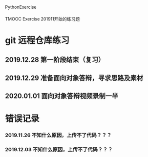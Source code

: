 PythonExercise
####
TMOOC Exercise 201911开始的练习题

# git 远程仓库练习

## 2019.12.28 第一阶段结束（复习）
## 2019.12.29 准备面向对象答辩，寻求思路及素材
## 2020.01.01 面向对象答辩视频录制一半


# 错误记录
### 2019.11.26 不知什么原因，上传不了代码？？？
### 2019.12.03 不知什么原因，上传不了代码？？？


